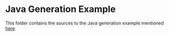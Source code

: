 # Java Generation Example

This folder contains the sources to the Java generation example mentioned [here](https://microservice-api-patterns.github.io/MDSL-Specification/java).
